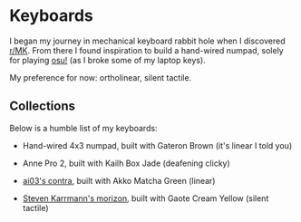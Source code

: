 # Keyboards

I began my journey in mechanical keyboard rabbit hole when I discovered
[r/MK](https://www.reddit.com/r/MechanicalKeyboards). From there I found
inspiration to build a hand-wired numpad, solely for playing
[osu!](https://github.com/ppy/osu) (as I broke some of my laptop keys).

My preference for now: ortholinear, silent tactile.

## Collections

Below is a humble list of my keyboards:

- Hand-wired 4x3 numpad, built with Gateron Brown (it's linear I told you)
- Anne Pro 2, built with Kailh Box Jade (deafening clicky)
- [ai03's contra](https://github.com/ai03-2725/contra), built with Akko Matcha
  Green (linear)
- [Steven Karrmann's morizon](https://github.com/skarrmann/morizon), built with
  Gaote Cream Yellow (silent tactile)

  <!-- TODO: add images -->
